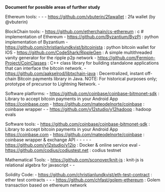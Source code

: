 **Document for possible areas of further study**


Ethereum tools:
	- 
	- 
	- https://github.com/vbuterin/2fawallet : 2fa wallet (by @vbuterin)


BlockChain tools:
	- https://github.com/etherchain/cs-ethereum : c # implementation of Ethereum
	- https://github.com/Byzantium/ByzPi : python implementation of Byzantium
	- https://github.com/christianlundkvist/bitcoinista : python bitcoin wallet for IOS
	- https://github.com/CodeShark/RippleGen : A simple multithreaded vanity generator for the ripple p2p network
	- https://github.com/Fermion-Project/CoinClasses : C++ class library for building standalone applications that can interface the bitcoin network.
	- https://github.com/aakselrod/libtxchain-java : Decentralized, instant off-chain Bitcoin payments library in Java. NOTE: For historical purposes only; prototype of precursor to Lightning Network.
	- 



Software platforms:
	- https://github.com/coinbase/coinbase-bitmonet-sdk : Library to accept bitcoin payments in your Android App https://coinbase.com
	- https://github.com/mateodelnorte/coinbase : coinbase wrapper
	-
	- https://github.com/y12studio/y12hadoop : hadoop evals

Software tools:
	- https://github.com/coinbase/coinbase-bitmonet-sdk : Library to accept bitcoin payments in your Android App https://coinbase.com
	- https://github.com/mateodelnorte/coinbase : coinbase wrapper & exchange API
	- 
	- 
	- 
	- 
	- https://github.com/y12studio/y12io : Docker & online service eval
	- https://github.com/codius/codiustest.net : codius testnet 


Mathematical Tools:
	- https://github.com/sconover/knit-js : knit-js is relational algebra for javascript
	- 
	- 


Solidity Code:
	- https://github.com/christianlundkvist/eth-test-contract : ether test contracts
 	- 
	- 
	- https://github.com/chfast/golem-ethereum : Golem transaction based on ethereum network

